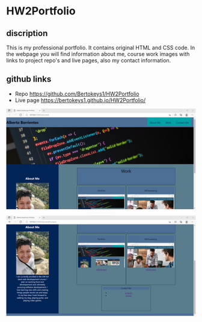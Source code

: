 # HW2Portfolio

## discription
This is my professional portfolio. It contains original HTML and CSS code. In the webpage you will find information about me, course work images with links to project repo's and live pages, also my contact information. 

## github links
-  Repo <https://github.com/Bertokeys1/HW2Portfolio>
-  Live page <https://bertokeys1.github.io/HW2Portfolio/>


 ![img](assets\images\screenshot1.png)

 ![img](assets\images\screenshot2.png)